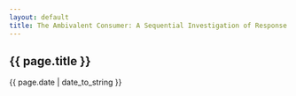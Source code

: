 ```yaml
---
layout: default
title: The Ambivalent Consumer: A Sequential Investigation of Response Amplification in Buyer-Seller Encounters
---
```

<h2>{{ page.title }}</h2>
<p>{{ page.date | date_to_string }}</p>

<object classid="clsid:CA8A9780-280D-11CF-A24D-444553540000" width="1000" height="1200" border="0">  
    <param name="_Version" value="65539">  
    <param name="_ExtentX" value="20108">  
    <param name="_ExtentY" value="10866">  
    <param name="_StockProps" value="0">  
    <param name="SRC" value="/docs/2019-3-22-The-Ambivalent-Consumer-A-Sequential-Investigation-of-Response-Amplification-in-Buyer‐Seller-Encounters.pdf">  
    <object data="/docs/2019-3-22-The-Ambivalent-Consumer-A-Sequential-Investigation-of-Response-Amplification-in-Buyer‐Seller-Encounters.pdf" type="application/pdf" width="1000" height="1200">   
    </object>  
</object> 
